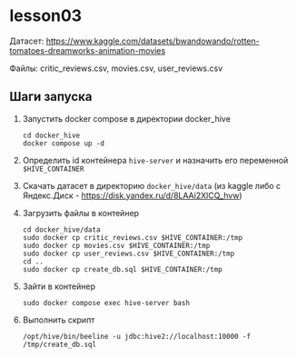 lesson03
========

Датасет: https://www.kaggle.com/datasets/bwandowando/rotten-tomatoes-dreamworks-animation-movies

Файлы: critic_reviews.csv, movies.csv, user_reviews.csv

Шаги запуска
------------

1) Запустить docker compose в директории docker_hive
   
       cd docker_hive
       docker compose up -d

2) Определить id контейнера `hive-server` и назначить его переменной `$HIVE_CONTAINER`

3) Скачать датасет в директорию `docker_hive/data` (из kaggle либо с Яндекс.Диск - https://disk.yandex.ru/d/8LAAi2XlCQ_hvw)

4) Загрузить файлы в контейнер
   
       cd docker_hive/data
       sudo docker cp critic_reviews.csv $HIVE_CONTAINER:/tmp
       sudo docker cp movies.csv $HIVE_CONTAINER:/tmp
       sudo docker cp user_reviews.csv $HIVE_CONTAINER:/tmp
       cd ..
       sudo docker cp create_db.sql $HIVE_CONTAINER:/tmp

5) Зайти в контейнер

       sudo docker compose exec hive-server bash

6) Выполнить скрипт

       /opt/hive/bin/beeline -u jdbc:hive2://localhost:10000 -f /tmp/create_db.sql



   
   

